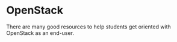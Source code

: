 # OpenStack
There are many good resources to help students get oriented with OpenStack as an end-user.
